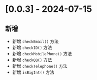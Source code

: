 # [0.0.3] - 2024-07-15

## 新增

- 新增 `checkEmail()` 方法
- 新增 `checkID()` 方法
- 新增 `checkMobilePhone()` 方法
- 新增 `checkQQ()` 方法
- 新增 `checkTelephone()` 方法
- 新增 `isBigInt()` 方法